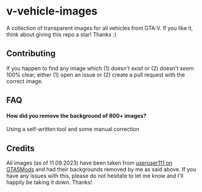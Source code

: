# v-vehicle-images

A collection of transparent images for all vehicles from GTA:V. If you like it, think about giving this repo a star! Thanks :)

## Contributing

If you happen to find any image which (1) doesn't exist or (2) doesn't seem 100% clear, either (1) open an issue or (2) create a pull request with the correct image.


## FAQ

#### How did you remove the background of 800+ images?

Using a self-written tool and some manual correction

## Credits

All images (as of 11.09.2023) have been taken from [useruser111 on GTA5Mods](https://www.gta5-mods.com/misc/vehicle-previews-all-vehicles) and had their backgrounds removed by me as said above. If you have any issues with this, please do not hesitate to let me know and I'll happily be taking it down. Thanks!
